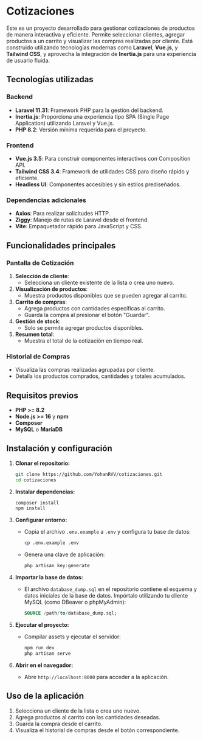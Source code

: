 
# Cotizaciones

Este es un proyecto desarrollado para gestionar cotizaciones de productos de manera interactiva y eficiente. Permite seleccionar clientes, agregar productos a un carrito y visualizar las compras realizadas por cliente. Está construido utilizando tecnologías modernas como **Laravel**, **Vue.js**, y **Tailwind CSS**, y aprovecha la integración de **Inertia.js** para una experiencia de usuario fluida.

## Tecnologías utilizadas

### Backend
- **Laravel 11.31**: Framework PHP para la gestión del backend.
- **Inertia.js**: Proporciona una experiencia tipo SPA (Single Page Application) utilizando Laravel y Vue.js.
- **PHP 8.2**: Versión mínima requerida para el proyecto.

### Frontend
- **Vue.js 3.5**: Para construir componentes interactivos con Composition API.
- **Tailwind CSS 3.4**: Framework de utilidades CSS para diseño rápido y eficiente.
- **Headless UI**: Componentes accesibles y sin estilos prediseñados.

### Dependencias adicionales
- **Axios**: Para realizar solicitudes HTTP.
- **Ziggy**: Manejo de rutas de Laravel desde el frontend.
- **Vite**: Empaquetador rápido para JavaScript y CSS.

## Funcionalidades principales

### Pantalla de Cotización
1. **Selección de cliente**: 
   - Selecciona un cliente existente de la lista o crea uno nuevo.
2. **Visualización de productos**:
   - Muestra productos disponibles que se pueden agregar al carrito.
3. **Carrito de compras**:
   - Agrega productos con cantidades específicas al carrito.
   - Guarda la compra al presionar el botón "Guardar".
4. **Gestión de stock**:
   - Solo se permite agregar productos disponibles.
5. **Resumen total**:
   - Muestra el total de la cotización en tiempo real.

### Historial de Compras
- Visualiza las compras realizadas agrupadas por cliente.
- Detalla los productos comprados, cantidades y totales acumulados.

## Requisitos previos

- **PHP >= 8.2**
- **Node.js >= 16** y **npm**
- **Composer**
- **MySQL** o **MariaDB**

## Instalación y configuración

1. **Clonar el repositorio:**
   ```bash
   git clone https://github.com/YohanRVV/cotizaciones.git
   cd cotizaciones
   ```

2. **Instalar dependencias:**
   ```bash
   composer install
   npm install
   ```

3. **Configurar entorno:**
   - Copia el archivo `.env.example` a `.env` y configura tu base de datos:
     ```bash
     cp .env.example .env
     ```
   - Genera una clave de aplicación:
     ```bash
     php artisan key:generate
     ```

4. **Importar la base de datos:**
   - El archivo `database_dump.sql` en el repositorio contiene el esquema y datos iniciales de la base de datos. Impórtalo utilizando tu cliente MySQL (como DBeaver o phpMyAdmin):
     ```sql
     SOURCE /path/to/database_dump.sql;
     ```

5. **Ejecutar el proyecto:**
   - Compilar assets y ejecutar el servidor:
     ```bash
     npm run dev
     php artisan serve
     ```

6. **Abrir en el navegador:**
   - Abre `http://localhost:8000` para acceder a la aplicación.

## Uso de la aplicación

1. Selecciona un cliente de la lista o crea uno nuevo.
2. Agrega productos al carrito con las cantidades deseadas.
3. Guarda la compra desde el carrito.
4. Visualiza el historial de compras desde el botón correspondiente.
